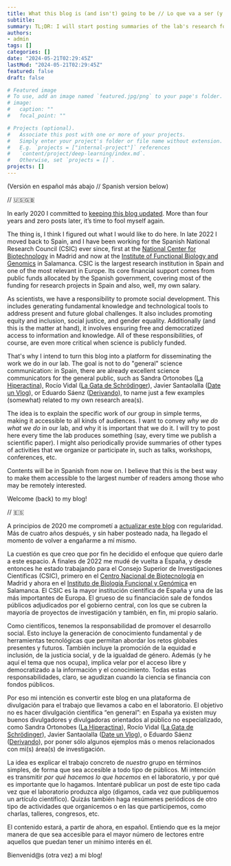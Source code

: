 ```yaml
---
title: What this blog is (and isn't) going to be // Lo que va a ser (y no va a ser) este blog
subtitle:
summary: TL;DR: I will start posting summaries of the lab's research for non-specialized readers (in Spanish).
authors:
- admin
tags: []
categories: []
date: "2024-05-21T02:29:45Z"
lastMod: "2024-05-21T02:29:45Z"
featured: false
draft: false

# Featured image
# To use, add an image named `featured.jpg/png` to your page's folder. 
# image:
#   caption: ""
#   focal_point: ""

# Projects (optional).
#   Associate this post with one or more of your projects.
#   Simply enter your project's folder or file name without extension.
#   E.g. `projects = ["internal-project"]` references 
#   `content/project/deep-learning/index.md`.
#   Otherwise, set `projects = []`.
projects: []
---
```


(Versión en español más abajo // Spanish version below)

// :us::uk:

In early 2020 I committed to [keeping this blog updated](https://jdiazc9.github.io/post/20200123_my-first-blog-entry/). More than four years and zero posts later, it’s time to fool myself again.

The thing is, I think I figured out what I would like to do here. In late 2022 I moved back to Spain, and I have been working for the Spanish National Research Council (CSIC) ever since, first at the [National Center for Biotechnology](http://www.cnb.csic.es/index.php/en) in Madrid and now at the [Institute of Functional Biology and Genomics](https://ibfg.usal-csic.es/index-en.php) in Salamanca. CSIC is the largest research institution in Spain and one of the most relevant in Europe. Its core financial support comes from public funds allocated by the Spanish government, covering most of the funding for research projects in Spain and also, well, my own salary.

As scientists, we have a responsibility to promote social development. This includes generating fundamental knowledge and technological tools to address present and future global challenges. It also includes promoting equity and inclusion, social justice, and gender equality. Additionally (and this is the matter at hand), it involves ensuring free and democratized access to information and knowledge. All of these responsibilities, of course, are even more critical when science is publicly funded.

That's why I intend to turn this blog into a platform for disseminating the work we do in our lab. The goal is not to do "general" science communication: in Spain, there are already excellent science communicators for the general public, such as Sandra Ortonobes ([La Hiperactina](https://www.youtube.com/@Lahiperactina)), Rocío Vidal ([La Gata de Schrödinger](https://www.youtube.com/channel/UCoXtmmnLCbXDiSo8GxsmOzA)), Javier Santaolalla ([Date un Vlog](https://www.youtube.com/@dateunvlog)), or Eduardo Sáenz ([Derivando](https://www.youtube.com/@Derivando)), to name just a few examples (somewhat) related to my own research area(s).

The idea is to explain the specific work of _our_ group in simple terms, making it accessible to all kinds of audiences. I want to convey _why we do what we do_ in our lab, and why it is important that we do it. I will try to post here every time the lab produces something (say, every time we publish a scientific paper). I might also periodically provide summaries of other types of activities that we organize or participate in, such as talks, workshops, conferences, etc.

Contents will be in Spanish from now on. I believe that this is the best way to make them accessible to the largest number of readers among those who may be remotely interested.

Welcome (back) to my blog!

// :es:

A principios de 2020 me comprometí a [actualizar este blog](https://jdiazc9.github.io/post/20200123_my-first-blog-entry/) con regularidad. Más de cuatro años después, y sin haber posteado nada, ha llegado el momento de volver a engañarme a mí mismo.

La cuestión es que creo que por fin he decidido el enfoque que quiero darle a este espacio. A finales de 2022 me mudé de vuelta a España, y desde entonces he estado trabajando para el Consejo Superior de Investigaciones Científicas (CSIC), primero en el [Centro Nacional de Biotecnología](http://www.cnb.csic.es/index.php/en) en Madrid y ahora en el [Instituto de Biología Funcional y Genómica](https://ibfg.usal-csic.es/index-en.php) en Salamanca. El CSIC es la mayor institución científica de España y una de las más importantes de Europa. El grueso de su financiación sale de fondos públicos adjudicados por el gobierno central, con los que se cubren la mayoría de proyectos de investigación y también, en fin, mi propio salario.

Como científicos, tenemos la responsabilidad de promover el desarrollo social. Esto incluye la generación de conocimiento fundamental y de herramientas tecnológicas que permitan abordar los retos globales presentes y futuros. También incluye la promoción de la equidad e inclusión, de la justicia social, y de la igualdad de género. Además (y he aquí el tema que nos ocupa), implica velar por el acceso libre y democratizado a la información y el conocimiento. Todas estas responsabilidades, claro, se agudizan cuando la ciencia se financia con fondos públicos.

Por eso mi intención es convertir este blog en una plataforma de divulgación para el trabajo que llevamos a cabo en el laboratorio. El objetivo no es hacer divulgación científica “en general”: en España ya existen muy buenos divulgadores y divulgadoras orientados al público no especializado, como Sandra Ortonobes ([La Hiperactina](https://www.youtube.com/@Lahiperactina)), Rocío Vidal ([La Gata de Schrödinger](https://www.youtube.com/channel/UCoXtmmnLCbXDiSo8GxsmOzA)), Javier Santaolalla ([Date un Vlog](https://www.youtube.com/@dateunvlog)), o Eduardo Sáenz ([Derivando](https://www.youtube.com/@Derivando)), por poner sólo algunos ejemplos más o menos relacionados con mi(s) área(s) de investigación.


La idea es explicar el trabajo concreto de _nuestro_ grupo en términos simples, de forma que sea accesible a todo tipo de públicos. Mi intención es transmitir _por qué hacemos lo que hacemos_ en el laboratorio, y por qué es importante que lo hagamos. Intentaré publicar un post de este tipo cada vez que el laboratorio produzca algo (digamos, cada vez que publiquemos un artículo científico). Quizás también haga resúmenes periódicos de otro tipo de actividades que organicemos o en las que participemos, como charlas, talleres, congresos, etc.

El contenido estará, a partir de ahora, en español. Entiendo que es la mejor manera de que sea accesible para el mayor número de lectores entre aquellos que puedan tener un mínimo interés en él.

Bienvenid@s (otra vez) a mi blog!





